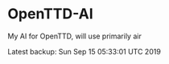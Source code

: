 # OpenTTD-AI
My AI for OpenTTD, will use primarily air

Latest backup: Sun Sep 15 05:33:01 UTC 2019
